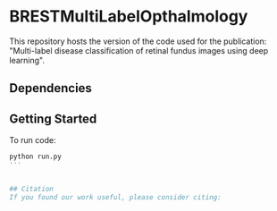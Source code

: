 # BRESTMultiLabelOpthalmology
This repository hosts the version of the code used for the publication: "Multi-label disease classification of retinal fundus images using deep learning".

## Dependencies


## Getting Started
To run code:
```python
python run.py
'''


## Citation
If you found our work useful, please consider citing:

